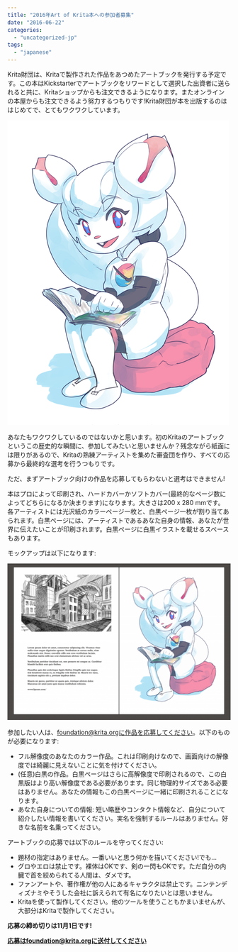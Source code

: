 ```yaml
---
title: "2016年Art of Krita本への参加者募集"
date: "2016-06-22"
categories: 
  - "uncategorized-jp"
tags: 
  - "japanese"
---
```


Krita財団は、Kritaで製作された作品をあつめたアートブックを発行する予定です。この本はKickstarterでアートブックをリワードとして選択した出資者に送られると共に、Kritaショップからも注文できるようになります。またオンラインの本屋からも注文できるよう努力するつもりです!Krita財団が本を出版するのははじめてで、とてもワクワクしています。

[![kiki_artbook_small](images/kiki_artbook_small.png)](https://krita.org/wp-content/uploads/2016/06/kiki_artbook_small.png)

あなたもワクワクしているのではないかと思います。初のKritaのアートブックというこの歴史的な瞬間に、参加してみたいと思いませんか？残念ながら紙面には限りがあるので、Kritaの熟練アーティストを集めた審査団を作り、すべての応募から最終的な選考を行うつもりです。

ただ、まずアートブック向けの作品を応募してもらわないと選考はできません!

本はプロによって印刷され、ハードカバーかソフトカバー(最終的なページ数によってどちらになるか決まります)になります。大きさは200 x 280 mmです。 各アーティストには光沢紙のカラーページ一枚と、白黒ページ一枚が割り当てあられます。白黒ページには、アーティストであるあなた自身の情報、あなたが世界に伝えたいことが印刷されます。白黒ページに白黒イラストを載せるスペースもあります。

モックアップは以下になります:

[![spread](images/spread-1024x718.png)](https://krita.org/wp-content/uploads/2016/06/spread.png)

参加したい人は、foundation@krita.orgに作品を応募してください。以下のものが必要になります:

- フル解像度のあなたのカラー作品。これは印刷向けなので、画面向けの解像度では綺麗に見えないことに気を付けてください。
- (任意)白黒の作品。白黒ページはさらに高解像度で印刷されるので、この白黒版はより高い解像度である必要があります。同じ物理的サイズである必要はありません。あなたの情報もこの白黒ページに一緒に印刷されることになります。
- あなた自身についての情報: 短い略歴やコンタクト情報など、自分について紹介したい情報を書いてください。実名を強制するルールはありません。好きな名前を名乗ってください。

アートブックの応募では以下のルールを守ってください:

- 題材の指定はありません。一番いいと思う何かを描いてください!でも…
- グロやエロは禁止です。裸体はOKです、剣の一閃もOKです。ただ自分の内臓で首を絞められてる人間は、ダメです。
- ファンアートや、著作権が他の人にあるキャラクタは禁止です。ニンテンディズナミやそうした会社に訴えられて有名になりたいとは思いません。
- Kritaを使って製作してください。他のツールを使うこともかまいませんが、大部分はKritaで製作してください。

**応募の締め切りは11月1日です!**

**応募はfoundation@krita.orgに送付してください**
